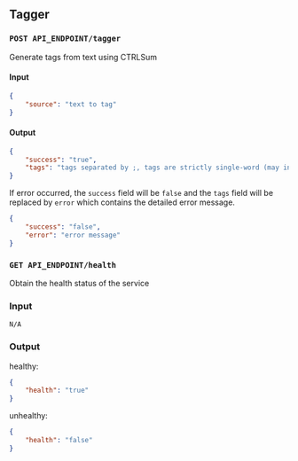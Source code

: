 ## Tagger
### `POST API_ENDPOINT/tagger`

Generate tags from text using CTRLSum

#### Input

```json
{
    "source": "text to tag"
}
```

#### Output

```json
{
    "success": "true",
    "tags": "tags separated by ;, tags are strictly single-word (may include hyphens)"
}
```

If error occurred, the `success` field will be `false` and the `tags` field will be replaced by `error` which contains the detailed error message.
```json
{
    "success": "false",
    "error": "error message"
}
```

### `GET API_ENDPOINT/health`

Obtain the health status of the service

### Input

```
N/A
```

### Output

healthy:
```json
{
    "health": "true"
}
```

unhealthy:
```json
{
    "health": "false"
}
```
